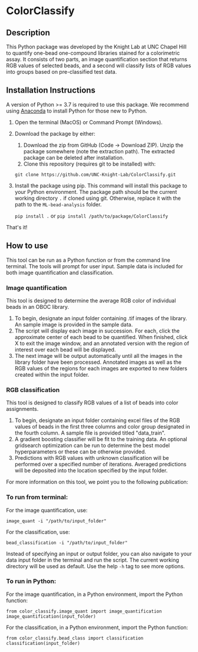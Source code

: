 # ColorClassify

## Description
This Python package was developed by the Knight Lab at UNC Chapel Hill to quantify one-bead one-compound libraries stained for a colorimetric assay. It consists of two parts, an image quantification section that returns RGB values of selected beads, and a second will classify lists of RGB values into groups based on pre-classified test data.

## Installation Instructions
A version of Python >= 3.7 is required to use this package. We recommend using [Anaconda](https://www.anaconda.com) to install Python for those new to Python.
1. Open the terminal (MacOS) or Command Prompt (Windows).
2. Download the package by either:
   1. Download the zip from GitHub (Code -> Download ZIP). Unzip the package somewhere (note the extraction path). The extracted package can be deleted after installation.
   2. Clone this repository (requires git to be installed) with:
      
   `git clone https://github.com/UNC-Knight-Lab/ColorClassify.git`

3. Install the package using pip. This command will install this package to your Python environment.
    The package path should be the current working directory `.` if cloned using git. Otherwise, replace it with the path to the `ML-bead-analysis` folder.
      
   `pip install .`
   or `pip install /path/to/package/ColorClassify`

That's it!

## How to use
This tool can be run as a Python function or from the command line terminal. The tools will prompt for user input. Sample data is included for both image quantification and classification. 

### Image quantification
This tool is designed to determine the average RGB color of individual beads in an OBOC library. 
1. To begin, designate an input folder containing .tif images of the library. An sample image is provided in the sample data.
2. The script will display each image in succession. For each, click the approximate center of each bead to be quantified. When finished, click X to exit the image window, and an annotated version with the region of interest over each bead will be displayed.
3. The next image will be output automatically until all the images in the library folder have been processed. Annotated images as well as the RGB values of the regions for each images are exported to new folders created within the input folder.

### RGB classification
This tool is designed to classify RGB values of a list of beads into color assignments.
1. To begin, designate an input folder containing excel files of the RGB values of beads in the first three columns and color group designated in the fourth column. A sample file is provided titled "data_train".
2. A gradient boosting classifier will be fit to the training data. An optional gridsearch optimization can be run to determine the best model hyperparameters or these can be otherwise provided.
3. Predictions with RGB values with unknown classification will be performed over a specified number of iterations. Averaged predictions will be deposited into the location specified by the input folder.

For more information on this tool, we point you to the following publication:

### To run from terminal:
For the image quantification, use:

    image_quant -i "/path/to/input_folder"

For the classification, use:

    bead_classification -i "/path/to/input_folder"
    
Instead of specifying an input or output folder, you can also navigate to your data input folder in the terminal and run the script.
The current working directory will be used as default.
Use the help `-h` tag to see more options.

### To run in Python:
For the image quantification, in a Python environment, import the Python function:

    from color_classify.image_quant import image_quantification
    image_quantification(input_folder)

For the classification, in a Python environment, import the Python function:

    from color_classify.bead_class import classification
    classification(input_folder)
